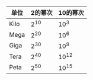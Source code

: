 
| 单位   | 2的幂次     | 10的幂次     |
| ---- | -------- | --------- |
| Kilo | $2^{10}$ | $10^{3}$  |
| Mega | $2^{20}$ | $10^{6}$  |
| Giga | $2^{30}$ | $10^{9}$  |
| Tera | $2^{40}$ | $10^{12}$ |
| Peta | $2^{50}$ | $10^{15}$ |
